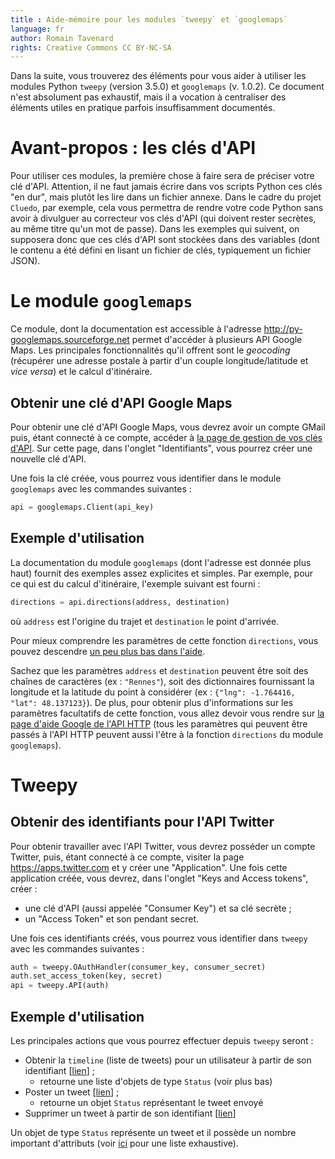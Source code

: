 ```yaml
---
title : Aide-mémoire pour les modules `tweepy` et `googlemaps`
language: fr
author: Romain Tavenard
rights: Creative Commons CC BY-NC-SA
---
```


Dans la suite, vous trouverez des éléments pour vous aider à utiliser les modules Python `tweepy` (version 3.5.0) et `googlemaps` (v. 1.0.2).
Ce document n'est absolument pas exhaustif, mais il a vocation à centraliser des éléments  utiles en pratique parfois insuffisamment documentés.

# Avant-propos : les clés d'API

Pour utiliser ces modules, la première chose à faire sera de préciser votre clé d'API.
Attention, il ne faut jamais écrire dans vos scripts Python ces clés "en dur", mais plutôt les lire dans un fichier annexe.
Dans le cadre du projet `Cluedo`, par exemple, cela vous permettra de rendre votre code Python sans avoir à divulguer au correcteur vos clés d'API (qui doivent rester secrètes, au même titre qu'un mot de passe).
Dans les exemples qui suivent, on supposera donc que ces clés d'API sont stockées dans des variables (dont le contenu a été défini en lisant un fichier de clés, typiquement un fichier JSON).

# Le module `googlemaps`

Ce module, dont la documentation est accessible à l'adresse <http://py-googlemaps.sourceforge.net> permet d'accéder à plusieurs API Google Maps.
Les principales fonctionnalités qu'il offrent sont le _geocoding_ (récupérer une adresse postale à partir d'un couple longitude/latitude et _vice versa_) et le calcul d'itinéraire.

## Obtenir une clé d'API Google Maps

Pour obtenir une clé d'API Google Maps, vous devrez avoir un compte GMail puis, étant connecté à ce compte, accéder à [la page de gestion de vos clés d'API](https://console.developers.google.com/apis/dashboard).
Sur cette page, dans l'onglet "Identifiants", vous pourrez créer une nouvelle clé d'API.

Une fois la clé créée, vous pourrez vous identifier dans le module `googlemaps` avec les commandes suivantes :

```python
api = googlemaps.Client(api_key)
```

## Exemple d'utilisation

La documentation du module `googlemaps` (dont l'adresse est donnée plus haut) fournit des exemples assez explicites et simples.
Par exemple, pour ce qui est du calcul d'itinéraire, l'exemple suivant est fourni :

```python
directions = api.directions(address, destination)
```

où `address` est l'origine du trajet et `destination` le point d'arrivée.

Pour mieux comprendre les paramètres de cette fonction `directions`, vous pouvez descendre [un peu plus bas dans l'aide](http://py-googlemaps.sourceforge.net/#directions).

Sachez que les paramètres `address` et `destination` peuvent être soit des chaînes de caractères (ex : `"Rennes"`), soit des dictionnaires fournissant la longitude et la latitude du point à considérer (ex : `{"lng": -1.764416, "lat": 48.137123}`).
De plus, pour obtenir plus d'informations sur les paramètres facultatifs de cette fonction, vous allez devoir vous rendre sur [la page d'aide Google de l'API HTTP](https://developers.google.com/maps/documentation/directions/intro?hl=fr) (tous les paramètres qui peuvent être passés à l'API HTTP peuvent aussi l'être à la fonction `directions` du module `googlemaps`).

# Tweepy

## Obtenir des identifiants pour l'API Twitter

Pour obtenir travailler avec l'API Twitter, vous devrez posséder un compte Twitter, puis, étant connecté à ce compte, visiter la page <https://apps.twitter.com> et y créer une "Application". Une fois cette application créée, vous devrez, dans l'onglet "Keys and Access tokens", créer :

 * une clé d'API (aussi appelée "Consumer Key") et sa clé secrète ;
 * un "Access Token" et son pendant secret.

Une fois ces identifiants créés, vous pourrez vous identifier dans `tweepy` avec les commandes suivantes :

```python
auth = tweepy.OAuthHandler(consumer_key, consumer_secret)
auth.set_access_token(key, secret)
api = tweepy.API(auth)
```

## Exemple d'utilisation

Les principales actions que vous pourrez effectuer depuis `tweepy` seront :

* Obtenir la `timeline` (liste de tweets) pour un utilisateur à partir de son identifiant [[lien](http://tweepy.readthedocs.io/en/v3.5.0/api.html#API.user_timeline)] ;
    * retourne une liste d'objets de type `Status` (voir plus bas)
* Poster un tweet [[lien](http://tweepy.readthedocs.io/en/v3.5.0/api.html#API.update_status)] ;
    * retourne un objet `Status` représentant le tweet envoyé
* Supprimer un tweet à partir de son identifiant [[lien](http://tweepy.readthedocs.io/en/v3.5.0/api.html#API.destroy_status)]

Un objet de type `Status` représente un tweet et il possède un nombre important d'attributs (voir [ici](https://gist.github.com/jaymcgrath/367c521f1dd786bc5a05ec3eeeb1cb04#file-tweepy-status-object-public-properties-and-methods) pour une liste exhaustive).

